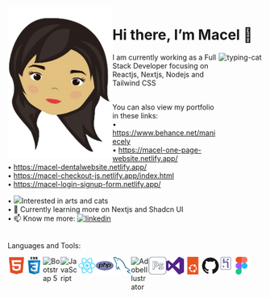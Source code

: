 <img align="left" alt="my photo" height="300px" src="https://github.com/chenghermogeno/chenghermogeno/blob/main/me.png">
<h1 class="text-capitalize"> Hi there, I’m Macel 👋</h1>
<img align="right" alt="typing-cat" height="250px" src="https://c.tenor.com/0ygiqFaX-ssAAAAC/bongo-cat-typing.gif" />

I am currently working as a Full Stack Developer focusing on Reactjs, Nextjs, Nodejs and Tailwind CSS</br>
</br>

You can also view my portfolio in these links: <br>
• https://www.behance.net/maniecely <br>
• https://macel-one-page-website.netlify.app/ <br>
• https://macel-dentalwebsite.netlify.app/ <br>
• https://macel-checkout-js.netlify.app/index.html <br>
• https://macel-login-signup-form.netlify.app/ <br>


• <img src="https://cdn1.iconfinder.com/data/icons/construction-tool-line-foreman-equipment/512/Paint_roller-256.png" width="26px" />Interested in arts and cats</br>
• 🌱 Currently learning more on Nextjs and Shadcn UI </br>
• 📫 Know me more: <a href="https://www.linkedin.com/in/maniecely-hermogeno/">
<img border="0" alt="linkedin" src="https://cdn-icons-png.flaticon.com/512/174/174857.png" width="26px">
</a></br></br>

Languages and Tools:

<img align="left" alt="HTML 5" color="black" width="35px" src="https://github.com/devicons/devicon/blob/d98a72cb9a6d8e543ddbddc32bac231572349e96/icons/html5/html5-plain.svg" />
<img align="left" alt="CSS" width="35px" src="https://github.com/devicons/devicon/blob/d98a72cb9a6d8e543ddbddc32bac231572349e96/icons/css3/css3-original-wordmark.svg" />
<img align="left" alt="Bootstrap 5" width="35px" src="https://raw.githubusercontent.com/jmnote/z-icons/master/svg/bootstrap.svg" />
<img align="left" alt="JavaScript" width="35px" src="https://raw.githubusercontent.com/jmnote/z-icons/master/svg/javascript.svg" />
<img align="left" alt="Reactjs" width="35px" src="https://github.com/devicons/devicon/blob/d98a72cb9a6d8e543ddbddc32bac231572349e96/icons/react/react-original.svg" />
<img align="left" alt="PHP" width="35px" src="https://github.com/devicons/devicon/blob/d98a72cb9a6d8e543ddbddc32bac231572349e96/icons/php/php-original.svg" />
<img align="left" alt="mySQL" width="35px" src="https://github.com/devicons/devicon/blob/d98a72cb9a6d8e543ddbddc32bac231572349e96/icons/mysql/mysql-original.svg" />
<img align="left" alt="AdobeIllustrator" width="35px" src="https://www.vectorlogo.zone/logos/adobe_illustrator/adobe_illustrator-icon.svg" />
<img align="left" alt="Photoshop" width="35px" src="https://github.com/devicons/devicon/blob/d98a72cb9a6d8e543ddbddc32bac231572349e96/icons/photoshop/photoshop-line.svg" />
<img align="left" alt="Visual Studio" width="35px" src="https://github.com/devicons/devicon/blob/d98a72cb9a6d8e543ddbddc32bac231572349e96/icons/visualstudio/visualstudio-plain.svg" />
<img align="left" alt="Ubuntu" width="35px" src="https://github.com/devicons/devicon/blob/d98a72cb9a6d8e543ddbddc32bac231572349e96/icons/ubuntu/ubuntu-plain.svg" />
<img align="left" alt="Github" width="35px" src="https://github.com/devicons/devicon/blob/d98a72cb9a6d8e543ddbddc32bac231572349e96/icons/github/github-original.svg" />
<a href="https://cheng-react-task-tracker.herokuapp.com/"><img align="left" alt="Heroku" width="26px" src="https://github.com/devicons/devicon/blob/d98a72cb9a6d8e543ddbddc32bac231572349e96/icons/heroku/heroku-original.svg"  /></a>
<img align="left" alt="Figma" width="35px" src="https://raw.githubusercontent.com/devicons/devicon/master/icons/figma/figma-original.svg" />


